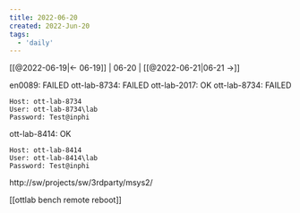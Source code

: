 ```yaml
---
title: 2022-06-20
created: 2022-Jun-20
tags:
  - 'daily'
---
```


[[@2022-06-19|<- 06-19]] | 06-20 | [[@2022-06-21|06-21 ->]]

en0089: FAILED
ott-lab-8734: FAILED
ott-lab-2017: OK
ott-lab-8734: FAILED
```
Host: ott-lab-8734
User: ott-lab-8734\lab
Password: Test@inphi
```
ott-lab-8414: OK
```
Host: ott-lab-8414
User: ott-lab-8414\lab
Password: Test@inphi
```

http://sw/projects/sw/3rdparty/msys2/

[[ottlab bench remote reboot]]